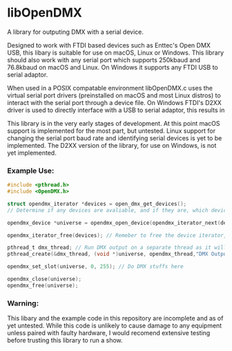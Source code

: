 # libOpenDMX

A library for outputing DMX with a serial device. 

Designed to work with FTDI based devices such as Enttec's Open DMX USB, this libary is suitable for use on macOS, Linux or Windows. This library should also work with any serial port which supports 250kbaud and 76.8kbaud on macOS and Linux. On Windows it supports any FTDI USB to serial adaptor.

When used in a POSIX compatable environment libOpenDMX.c uses the virtual serial port drivers (preinstalled on macOS and most Linux distros) to interact with the serial port through a device file. On Windows FTDI's D2XX driver is used to directly interface with a USB to serial adaptor, this results in 

This library is in the very early stages of development. At this point macOS support is implemented for the most part, but untested. Linux support for changing the serial port baud rate and identifying serial devices is yet to be implemented. The D2XX version of the library, for use on Windows, is not yet implemented.

### Example Use:

```C
#include <pthread.h>
#include <OpenDMX.h>

struct opendmx_iterator *devices = open_dmx_get_devices();
// Determine if any devices are avaliable, and if they are, which device should be used here

opendmx_device *universe = opendmx_open_device(opendmx_iterator_next(devices)); // Opens the first avaliable serial port, not a good idea for actual use as the first port will rarely actually be a DMX device

opendmx_iterator_free(devices); // Remeber to free the device iterator, and to only free it after opening the device freeing the iterator will free all of it's device strings

pthread_t dmx_thread; // Run DMX output on a separate thread as it will block the thread it is running on
pthread_create(&dmx_thread, (void *)universe, opendmx_thread,"DMX Output"); // libOpenDMX provides the opendmx_thread fuction for easy integration with 

opendmx_set_slot(universe, 0, 255); // Do DMX stuffs here

opendmx_close(universe);
opendmx_free(universe);
```

### Warning:

This libary and the example code in this repository are incomplete and as of yet untested. While this code is unlikely to cause damage to any equipment unless paired with faulty hardware, I would recomend extensive testing before trusting this library to run a show.
